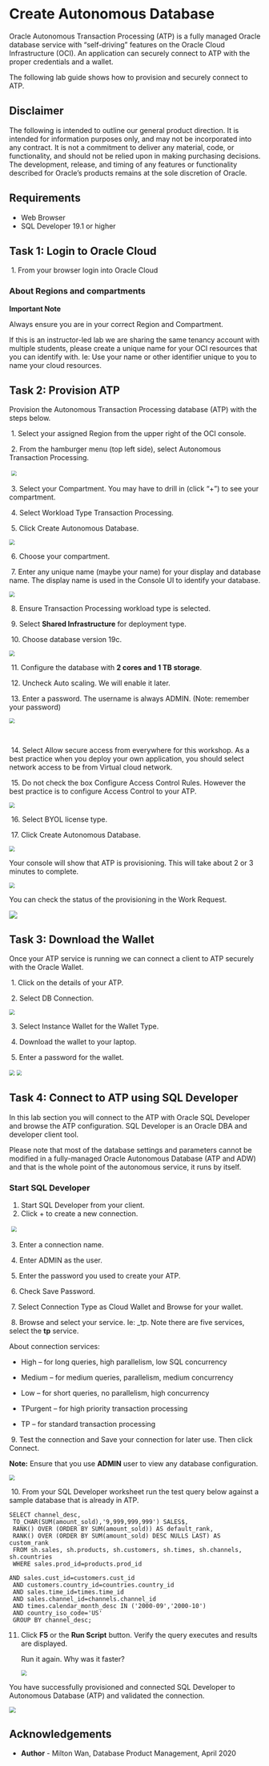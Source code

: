 # Create Autonomous Database #

Oracle Autonomous Transaction Processing (ATP) is a fully managed Oracle database service with “self-driving” features on the Oracle Cloud Infrastructure (OCI). An application can securely connect to ATP with the proper credentials and a wallet. 

The following lab guide shows how to provision and securely connect to ATP. 

## Disclaimer ##
The following is intended to outline our general product direction. It is intended for information purposes only, and may not be incorporated into any contract. It is not a commitment to deliver any material, code, or functionality, and should not be relied upon in making purchasing decisions. The development, release, and timing of any features or functionality described for Oracle’s products remains at the sole discretion of Oracle.

## Requirements ##

- Web Browser
- SQL Developer 19.1 or higher

## Task 1: Login to Oracle Cloud ##

​	1. From your browser login into Oracle Cloud

### About Regions and compartments

**Important Note**

Always ensure you are in your correct Region and Compartment. 

If this is an instructor-led lab we are sharing the same tenancy account with multiple students, please create a unique name for your OCI resources that you can identify with. Ie: Use your name or other identifier unique to you to name your cloud resources.

## Task 2: Provision ATP ##

Provision the Autonomous Transaction Processing database (ATP) with the steps below.

​	1. Select your assigned Region from the upper right of the OCI console.

​	2. From the hamburger menu (top left side), select Autonomous Transaction Processing.

​         <img src="./images/provision-atp-1.PNG" style="zoom: 67%;" />                          

​	3.  Select your Compartment. You may have to drill in (click “+”) to see your compartment.

​	4. Select Workload Type Transaction Processing.

​	5. Click Create Autonomous Database. 

 <img src="./images/provision-atp-3.PNG" style="zoom:67%;" />

​	6. Choose your compartment.

​	7. Enter any unique name (maybe your name) for your display and database name. The display name is used in the Console UI to identify your database.



<img src="./images/provision-atp-4.PNG" style="zoom:67%;" />



​	8. Ensure Transaction Processing workload type is selected.

​	9. Select **Shared Infrastructure** for deployment type.

​	10. Choose database version 19c.



<img src="./images/provision-atp-5.png" style="zoom: 67%;" />

​	11. Configure the database with **2 cores and 1 TB storage**.

​	12. Uncheck Auto scaling. We will enable it later.

​	13. Enter a password. The username is always ADMIN. (Note: remember your password)



<img src="./images/provision-atp-6.png" style="zoom:67%;" />

​	

​	14. Select Allow secure access from everywhere for this workshop.  As a best practice when you deploy your own application, you should select network access to be from Virtual cloud network.  

​	15. Do not check the box Configure Access Control Rules. However the best practice is to configure Access Control to your ATP.



<img src=".\images\network-access.PNG" style="zoom:67%;" />

​	16. Select BYOL license type.

​	17. Click Create Autonomous Database.

<img src="./images/provision-atp-7.PNG" style="zoom: 67%;" />



Your console will show that ATP is provisioning. This will take about 2 or 3 minutes to complete.

<img src="./images/provision-atp-8.png" style="zoom:67%;" />

You can check the status of the provisioning in the Work Request.

![](./images/provision-atp-9.png)

## Task 3: Download the Wallet

Once your ATP service is running we can connect a client to ATP securely with the Oracle Wallet.

​	1. Click on the details of your ATP.

​	2. Select DB Connection.



<img src="./images/wallet-1.PNG" style="zoom:67%;" />

​	3. Select Instance Wallet for the Wallet Type.

​	4. Download the wallet to your laptop.

​	5. Enter a password for the wallet.



<img src="./images/wallet-2.PNG" style="zoom:67%;" />

<img src="./images/wallet-3.png" style="zoom: 67%;" />



## Task 4: Connect to ATP using SQL Developer

In this lab section you will connect to the ATP with Oracle SQL Developer and browse the ATP configuration. SQL Developer is an Oracle DBA and developer client tool.

Please note that most of the database settings and parameters cannot be modified in a fully-managed Oracle Autonomous Database (ATP and ADW) and that is the whole point of the autonomous service, it runs by itself. 

### Start SQL Developer

1. Start SQL Developer from your client.
2. Click + to create a new connection.

​            <img src="./images/sql-developer.PNG" style="zoom: 67%;" />                   

​	3. Enter a connection name.

​	4. Enter ADMIN as the user.

​	5. Enter the password you used to create your ATP.

​	6. Check Save Password.

​	7. Select Connection Type as Cloud Wallet and Browse for your wallet.

​	8. Browse and select your service. Ie: <your ATP name>_tp. Note there are five services, select the **tp** service.

About connection services:

- High – for long queries, high parallelism, low SQL concurrency

- Medium – for medium queries, parallelism, medium concurrency

- Low – for short queries, no parallelism, high concurrency

- TPurgent – for high priority transaction processing

- TP – for standard transaction processing

  

​	9. Test the connection and Save your connection for later use. Then click Connect.

**Note:** Ensure that you use **ADMIN** user to view any database configuration.

<img src="./images/sql-developer-2.PNG" style="zoom: 67%;" />

​	10. From your SQL Developer worksheet run the test query below against a sample database that is already in ATP.

```
SELECT channel_desc,
 TO_CHAR(SUM(amount_sold),'9,999,999,999') SALES$,
 RANK() OVER (ORDER BY SUM(amount_sold)) AS default_rank,
 RANK() OVER (ORDER BY SUM(amount_sold) DESC NULLS LAST) AS custom_rank
 FROM sh.sales, sh.products, sh.customers, sh.times, sh.channels, sh.countries
 WHERE sales.prod_id=products.prod_id

AND sales.cust_id=customers.cust_id
 AND customers.country_id=countries.country_id
 AND sales.time_id=times.time_id
 AND sales.channel_id=channels.channel_id
 AND times.calendar_month_desc IN ('2000-09','2000-10')
 AND country_iso_code='US'
 GROUP BY channel_desc;
```



 11. Click **F5** or the **Run Script** button. Verify the query executes and results are displayed.  

     Run it again.  Why was it faster?
     
     <img src="./images/sql-developer-3.PNG" style="zoom:67%;" />



You have successfully provisioned and connected SQL Developer to Autonomous Database (ATP) and validated the connection. 

<img src="./images/atp-diagram.PNG" style="zoom: 80%;" />

## Acknowledgements ##

- **Author** - Milton Wan, Database Product Management, April 2020


